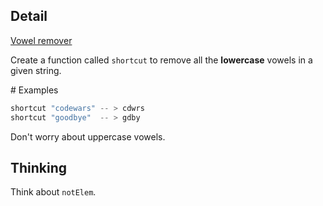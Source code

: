 ## Detail

[Vowel remover](https://www.codewars.com/kata/vowel-remover/train/haskell)

Create a function called `shortcut` to remove all the **lowercase** vowels in a given string.

\# Examples

```rust
shortcut "codewars" -- > cdwrs
shortcut "goodbye"  -- > gdby
```

Don't worry about uppercase vowels.

## Thinking

Think about `notElem`.